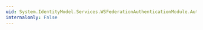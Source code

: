 ```yaml
---
uid: System.IdentityModel.Services.WSFederationAuthenticationModule.AuthenticationType
internalonly: False
---
```


